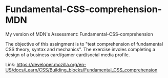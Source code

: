 # Fundamental-CSS-comprehension-MDN

My version of MDN's Assessment: Fundamental-CSS-comprehension

The objective of this assingment is to "test comprehension of 
fundamental CSS theory, syntax and mechanics". The exercise
involes completing a design of a business card/gamer card/social
media profile. 

Link: https://developer.mozilla.org/en-US/docs/Learn/CSS/Building_blocks/Fundamental_CSS_comprehension